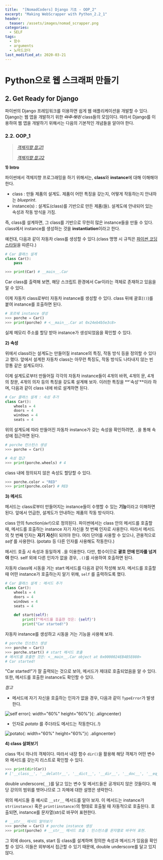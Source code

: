```yaml
---
title:  "[NomadCoders] Django 기초 - OOP_2"
excerpt: "Making WebScrapper with Python_2.2_1"
header:
  teaser: /assets/images/nomad_scrapper.png
categories:
  - SELF
tags:
  - 함수
  - arguments
  - 노마드코더
last_modified_at: 2020-03-21
---
```






# Python으로 웹 스크래퍼 만들기



## 2. Get Ready for Django

 파이썬의 Django 프레임워크를 이용하면 쉽게 웹 애플리케이션을 개발할 수 있다. Django는 웹 앱을 개발하기 위한 ~~*아주 멋진*~~ class들의 모임이다. 따라서 Django를 이용하여 웹 앱을 개발하기 위해서는 다음의 기본적인 개념들을 알아야 한다.



### 2.2. OOP_1

> [*객체지향 참고1*]([http://www.incodom.kr/%ED%8C%8C%EC%9D%B4%EC%8D%AC/%EA%B0%9D%EC%B2%B4%EC%A7%80%ED%96%A5%ED%8A%B9%EC%A7%95]) 
>
> [*객체지향 참고2*]([http://schoolofweb.net/blog/posts/%ED%8C%8C%EC%9D%B4%EC%8D%AC-oop-part-1-%EA%B0%9D%EC%B2%B4-%EC%A7%80%ED%96%A5-%ED%94%84%EB%A1%9C%EA%B7%B8%EB%9E%98%EB%B0%8Doop%EC%9D%80-%EB%AC%B4%EC%97%87%EC%9D%B8%EA%B0%80-%EC%99%9C-%EC%82%AC%EC%9A%A9%ED%95%98%EB%8A%94%EA%B0%80/])



**1) Intro**

 파이썬에서 객체지향 프로그래밍을 하기 위해서는, **class**와 **instance**에 대해 이해해야 한다.

* class : 만들 제품의 설계도. 제품이 어떤 특징을 갖는지, 어떻게 작동하는지 안내하는 *blueprint*.
* instance(s) : 설계도(class)를 기반으로 만든 제품(들). 설계도에 안내되어 있는 속성과 작동 방식을 가짐.

 즉, class를 설계하면, 그 class를 기반으로 무한히 많은 instance들을 만들 수 있다. class에서 instance를 생성하는 것을 **instantiation**이라고 한다.



 예컨대, 다음과 같이 자동차 class를 생성할 수 있다.(class 명명 시 규칙은 [파이썬 코딩 스타일](http://pythonstudy.xyz/python/article/511-%ED%8C%8C%EC%9D%B4%EC%8D%AC-%EC%BD%94%EB%94%A9-%EC%8A%A4%ED%83%80%EC%9D%BC)을 따른다.)

```python
# Car 클래스 설계
class Car():
    pass

>>> print(Car) # __main__.Car
```

 Car class를 출력해 보면, 해당 스크립트 환경에서 Car이라는 객체로 존재하고 있음을 알 수 있다.



 이제 자동차 class로부터 자동차 instance를 생성할 수 있다. class 뒤에 괄호(`()`)를 붙여 instance를 호출하면 된다. 

```python
# 포르쉐 instance 생성
>>> porche = Car()
>>> print(porche) # <__main__.Car at 0x24eb4b5e3c8>
```

 실제 메모리 주소를 할당 받아 instance가 생성되었음을 확인할 수 있다.



**2) 속성**

 위에서 class라는 설계도는 만들어질 instance의 특징, 작동 방식 등을 정의할 수 있다고 했다. 앞에서 설계한 자동차 class는 아무런 특징도, 작동 방식도 나타내지 않는 빈 깡통 같은 설계도이다.

 이제 설계도로부터 만들어질 각각의 자동차 instance들이 4개의 바퀴, 4개의 문, 4개의 창문, 4개의 의자 등의 특징을 갖도록 설계해 보자. 이러한 특징을 **'속성'**이라 하며, 다음과 같이 class 내에 바로 설계하면 된다.

```python
# Car 클래스 설계 : 속성 추가
class Car():
    wheels = 4
    doors = 4
    windows = 4
    seats = 4
```



 위의 설계도에 따라 만들어진 자동차 instance가 갖는 속성을 확인하려면, `.`을 통해 속성에 접근하면 된다. 

```python
# porche 인스턴스 생성
>>> porche = Car()

# 속성 접근
>>> print(porche.wheels) # 4 
```



class 내에 정의되지 않은 속성도 할당할 수 있다.

```python
>>> porche.color = "RED"
>>> print(porche.color) # RED
```



**3) 메서드**

 메서드는 class로부터 만들어지는 instance들이 수행할 수 있는 **기능**이라고 이해하면 된다. 앞에서 언급한, 설계도가 안내하는 제품의 작동 방식이다.

 class 안의 function(`def`)으로 정의된다. 파이썬에서는 class 안의 메서드를 호출할 때, 메서드를 호출하는 instance 자기 자신을 첫 번째 인자로 사용한다. 따라서 메서드의 첫 번째 인자는 **자기 자신**이 되어야 한다. 여러 단어를 사용할 수 있으나, 관용적으로 *self* 를 사용한다. (potato 등 다른 인자를 사용해도 작동한다.)

 메서드 호출 시 속성과 동일하게 `.`을 이용한다. 다만, 함수이므로 **괄호 안에 인자를 넘겨야** 한다. self 외에 다른 인자가 없을 경우, `.()`를 사용하여 호출하면 된다.

 자동차 class에 시동을 거는 start 메서드를 다음과 같이 작성해 보자. 메서드를 호출할 때 어떤 instance가 호출하는지 알기 위해, `self` 를 출력하도록 했다.

```python
# Car 클래스 설계 : 메서드 추가
class Car():
    wheels = 4
    doors = 4
    windows = 4
    seats = 4
    
    def start(self):
        print(f"메서드를 호출한 것은: {self}")
        print("Car started!")
```



 자동차 instance를 생성하고 시동을 거는 기능을 사용해 보자. 

```python
# porche 인스턴스 생성
>>> porche = Car()
>>> porche.start() # start 메서드 호출
# 메서드를 호출한 것은: <__main__.Car object at 0x0000024EB4B5E080>
# Car started!
```

 "Car started!"가 잘 출력되는 것으로 보아, 메서드가 제대로 호출되었음을 알 수 있다. 또한, 메서드를 호출한 instance도 확인할 수 있다. 



*참고*

- 메서드에 자기 자신을 호출하는 인자가 없을 경우, 다음과 같이 `TypeError`가 발생한다.

![self error]({{site.url}}/assets/images/selferror.png){: width="60%" height="60%"}{: .aligncenter}

* 인자로 *potato* 를 주더라도 메서드는 작동한다(..!)

![potato]({{site.url}}/assets/images/potato.png){: width="60%" height="60%"}{: .aligncenter}



**4) class 살펴보기**

 class 역시 하나의 객체이다. 따라서 내장 함수 `dir()`을 활용해 해당 객체가 어떤 변수와 메서드를 갖는지 리스트로 확인할 수 있다.

```python
>>> print(dir(Car))
# ['__class__', '__delattr__', '__dict__', '__dir__', '__doc__', '__eq__', '__format__', '__ge__', '__getattribute__', '__gt__', '__hash__', '__init__', '__init_subclass__', '__le__', '__lt__', '__module__', '__ne__', '__new__', '__reduce__', '__reduce_ex__', '__repr__', '__setattr__', '__sizeof__', '__str__', '__subclasshook__', '__weakref__', 'doors', 'seats', 'start', 'wheels', 'windows']
```



 double underscore(`__`)를 달고 있는 변수 및 메서드들은 공개되지 않은 것들이다. 해당 강의의 범위를 벗어나므로 그 자체에 대한 설명은 생략한다.

 위의 메서드들 중 예시로 `__str__` 메서드를 알아 보자. 이 메서드는 instance가 `str(instance)` 혹은 `print(instance)`의 형태로 호출될 때 자동적으로 호출된다. 호출되면, instance를 문자열(str)로 바꾸어 표현한다.

```python
# __str__ 메서드 알아보기
>>> porche = Car() # porche instance 생성
>>> print(porche) # __str__ 메서드 호출 : 인스턴스를 문자열로 바꾸어 표현.
```



 그 외에 doors, seats, start 등 class를 설계하며 정의한 속성과 메서드가 있음을 확인할 수 있다. 이들은 외부에서 접근할 수 있기 때문에, double underscore를 달고 있지 않다.